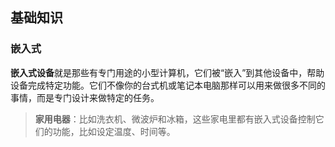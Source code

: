 

## 基础知识

### **嵌入式**

**嵌入式设备**就是那些有专门用途的小型计算机，它们被“嵌入”到其他设备中，帮助设备完成特定功能。它们不像你的台式机或笔记本电脑那样可以用来做很多不同的事情，而是专门设计来做特定的任务。

> **家用电器**：比如洗衣机、微波炉和冰箱，这些家电里都有嵌入式设备控制它们的功能，比如设定温度、时间等。